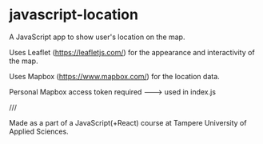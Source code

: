# javascript-location
A JavaScript app to show user's location on the map.

Uses Leaflet (https://leafletjs.com/) for the appearance and interactivity of the map.

Uses Mapbox (https://www.mapbox.com/) for the location data.

Personal Mapbox access token required ---> used in index.js

///

Made as a part of a JavaScript(+React) course at Tampere University of Applied Sciences.
